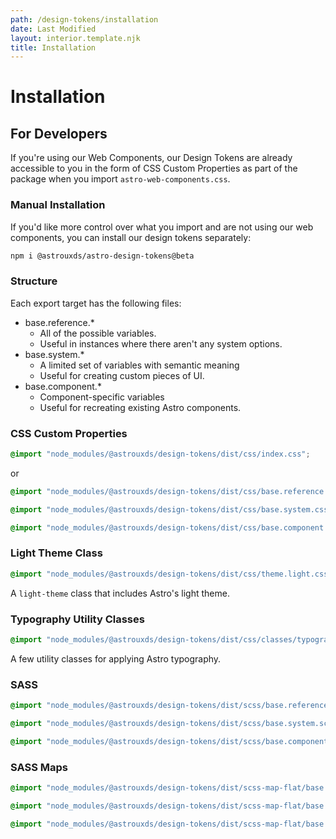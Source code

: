 ```yaml
---
path: /design-tokens/installation
date: Last Modified
layout: interior.template.njk
title: Installation
---
```


# Installation

## For Developers

If you're using our Web Components, our Design Tokens are already accessible to you in the form of CSS Custom Properties as part of the package when you import `astro-web-components.css`.

### Manual Installation

If you'd like more control over what you import and are not using our web components, you can install our design tokens separately:

```bash
npm i @astrouxds/astro-design-tokens@beta
```

### Structure

Each export target has the following files:

- base.reference.\*
  - All of the possible variables.
  - Useful in instances where there aren't any system options.
- base.system.\*
  - A limited set of variables with semantic meaning
  - Useful for creating custom pieces of UI.
- base.component.\*
  - Component-specific variables
  - Useful for recreating existing Astro components.

### CSS Custom Properties

```css
@import "node_modules/@astrouxds/design-tokens/dist/css/index.css";
```

or

```css
@import "node_modules/@astrouxds/design-tokens/dist/css/base.reference.css";
```

```css
@import "node_modules/@astrouxds/design-tokens/dist/css/base.system.css";
```

```css
@import "node_modules/@astrouxds/design-tokens/dist/css/base.component.css";
```

### Light Theme Class

```css
@import "node_modules/@astrouxds/design-tokens/dist/css/theme.light.css";
```

A `light-theme` class that includes Astro's light theme.

### Typography Utility Classes

```css
@import "node_modules/@astrouxds/design-tokens/dist/css/classes/typography.css";
```

A few utility classes for applying Astro typography.

### SASS

```css
@import "node_modules/@astrouxds/design-tokens/dist/scss/base.reference.scss";
```

```css
@import "node_modules/@astrouxds/design-tokens/dist/scss/base.system.scss";
```

```css
@import "node_modules/@astrouxds/design-tokens/dist/scss/base.component.scss";
```

### SASS Maps

```css
@import "node_modules/@astrouxds/design-tokens/dist/scss-map-flat/base.reference.scss";
```

```css
@import "node_modules/@astrouxds/design-tokens/dist/scss-map-flat/base.system.scss";
```

```css
@import "node_modules/@astrouxds/design-tokens/dist/scss-map-flat/base.component.scss";
```
